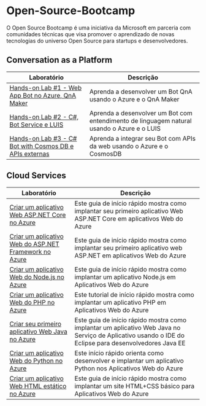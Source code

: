 # Open-Source-Bootcamp #

O Open Source Bootcamp é uma iniciativa da Microsoft em parceria com comunidades técnicas que visa promover o aprendizado de novas tecnologias do universo Open Source para startups e desenvolvedores.

## Conversation as a Platform ##

| Laboratório | Descrição |
| -------- | -------- |
| [Hands-on Lab #1 - Web App Bot no Azure, QnA Maker](https://github.com/CommunityBootcamp/Open-Source-Bootcamp/blob/master/Conversation/desenvolvendo-bots-inteligentes-com-bot-framework.md) | Aprenda a desenvolver um Bot QnA usando o Azure e o QnA Maker |
| [Hands-on Lab #2 - C#, Bot Service e LUIS](https://github.com/CommunityBootcamp/Open-Source-Bootcamp/blob/master/Conversation/handson-03.md) | Aprenda a desenvolver um Bot com entendimento de linguagem natural usando o Azure e o LUIS |
| [Hands-on Lab #3 - C# Bot with Cosmos DB e APIs externas](https://github.com/CommunityBootcamp/Open-Source-Bootcamp/blob/master/Conversation/handson-02.md) | Aprenda a integrar seu Bot com APIs da web usando o Azure e o CosmosDB |

## Cloud Services ##

| Laboratório | Descrição |
| -------- | -------- |
| [Criar um aplicativo Web ASP.NET Core no Azure](https://docs.microsoft.com/pt-br/azure/app-service/app-service-web-get-started-dotnet/?WT.mc_id=CSE_diplomado_ossgh) | Este guia de início rápido mostra como implantar seu primeiro aplicativo Web ASP.NET Core em aplicativos Web do Azure |
| [Criar um aplicativo Web do ASP.NET Framework no Azure](https://docs.microsoft.com/pt-br/azure/app-service/app-service-web-get-started-dotnet-framework/?WT.mc_id=CSE_diplomado_ossgh) | Este guia de início rápido mostra como implantar seu primeiro aplicativo web ASP.NET em aplicativos Web do Azure |
| [Criar um aplicativo Web do Node.js no Azure](https://docs.microsoft.com/pt-br/azure/app-service/app-service-web-get-started-nodejs/?WT.mc_id=CSE_diplomado_ossgh) |  Este guia de início rápido mostra como implantar um aplicativo Node.js em Aplicativos Web do Azure |
| [Criar um aplicativo Web do PHP no Azure](https://docs.microsoft.com/pt-br/azure/app-service/app-service-web-get-started-php/?WT.mc_id=CSE_diplomado_ossgh) | Este tutorial de início rápido mostra como implantar um aplicativo PHP em Aplicativos Web do Azure |
| [Criar seu primeiro aplicativo Web Java no Azure](https://docs.microsoft.com/pt-br/azure/app-service/app-service-web-get-started-java/?WT.mc_id=CSE_diplomado_ossgh) |  Este guia de início rápido mostra como implantar um aplicativo Web Java no Serviço de Aplicativo usando o IDE do Eclipse para desenvolvedores Java EE |
| [Criar um aplicativo Web do Python no Azure](https://docs.microsoft.com/pt-br/azure/app-service/app-service-web-get-started-python/?WT.mc_id=CSE_diplomado_ossgh) | Este início rápido orienta como desenvolver e implantar um aplicativo Python nos Aplicativos Web do Azure |
| [Criar um aplicativo Web HTML estático no Azure](https://docs.microsoft.com/pt-br/azure/app-service/app-service-web-get-started-html/?WT.mc_id=CSE_diplomado_ossgh) | Este guia de início rápido mostra como implantar um site HTML+CSS básico para Aplicativos Web do Azure |
